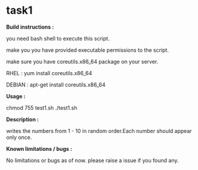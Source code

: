 # task1
**Build instructions :**

you need bash shell to execute this script.

make you you have provided executable permissions to the script.

make sure you have coreutils.x86_64 package on your server.

RHEL :
yum install coreutils.x86_64

DEBIAN :
apt-get install coreutils.x86_64

**Usage :**

chmod 755 test1.sh
./test1.sh

**Description :**

writes the numbers from 1 - 10 in random order.Each number should appear only once.

**Known limitations / bugs :**

No limitations  or bugs as of now. please raise a issue if you found any.

